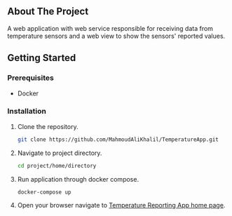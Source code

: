## About The Project

A web application with web service responsible for receiving data from temperature sensors and a web view to show the sensors' reported values.

## Getting Started

### Prerequisites

* Docker

### Installation

1. Clone the repository.
   ```sh
   git clone https://github.com/MahmoudAliKhalil/TemperatureApp.git
   ```
2. Navigate to project directory.
   ```sh
   cd project/home/directory
   ```
4. Run application through docker compose.
   ```sh
   docker-compose up
   ```
5. Open your browser navigate to [Temperature Reporting App home page](http://localhost:8055).